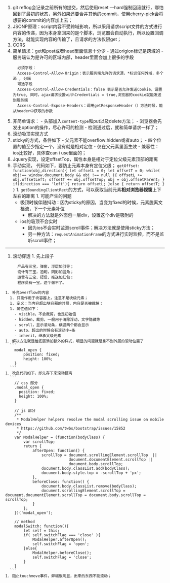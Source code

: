 1. git reflog会记录之前所有的提交，然后使用reset —hard强制回滚就行，哪怕回到了最初的状态，另外如果还要合并其他的commit，使用cherry-pick会将想要的commit的内容加上去；
1. JSONP原理：script内容不受跨域影响，所以采用请求script文件的方式进行内容的传递，因为本身拿回来的是个脚本，浏览器会自动执行，所以设置回调方法，就能实现内容的传输了，且请求的方法仅限get；
1. CORS
  1. 简单请求：get和post或者head里面信息十分少
    - 通过origion标记是跨域的
    - 服务端认为是许可的区域内部，header里面会加上很多的字段
      ```
        必须字段：
        Access-Control-Allow-Origin：表示服务端允许的请求源，*标识任何外域，多个源 , 分隔
        可选字段
        Access-Control-Allow-Credentials：false 表示是否允许发送Cookie，设置为true, 同时，ajax请求设置withCredentials = true,浏览器的cookie就能发送到服务端
        Access-Control-Expose-Headers：调用getResponseHeader（）方法时候，能从header中获取的参数
      ```
  1. 非简单请求：
    - 头部加入`content-type`和put以及delete方法；
    - 浏览器会先发出option的操作，尽心许可的检测
    - 检测通过后，就和简单请求一样了；
1. 滚动吸顶实现方式
  1. sticky的方式，条件如下
    - 父元素不能overflow:hidden或者auto；
    - 四个位置的值至少指定一个，没有就是相对定位
    - 仅在父元素里面生效
    - 兼容性：ios比较好，具体查can i use里面的；
  1. Jquery实现，设定offsetTop，属性本身是相对于定位父级元素顶部的距离
  1. 手动实现， 代码如下，要防止元素本身有定位父级；
    ```
      getOffset: function(obj,direction){
          let offsetL = 0;
          let offsetT = 0;
          while( obj!== window.document.body && obj !== null ){
              offsetL += obj.offsetLeft;
              offsetT += obj.offsetTop;
              obj = obj.offsetParent;
          }
          if(direction === 'left'){
              return offsetL;
          }else {
              return offsetT;
          }
      }
    ```
    1. `getBoundingClientRect`的方式，可以获取当前元素**相对浏览器视窗**上下左右的距离
    1. 可能产生的问题
      - 吸顶时候伴随抖动：因为sticky的原因，当变为fixed的时候，元素脱离文档流，下一个元素补位
        - 解决的方法就是外面包一层div，设置这个div是吸附的
      - ios的吸顶不会实时
        - 因为ios不会实时监测scroll事件；解决方法就是使用sticky方法；
        - 另一种方法：`requestAnimationFrame`的方式进行实时监控，而不是监听scroll事件；
  ---
  1. 滚动穿透
    1. 先上段子
      ```
        产品有三宝，弹窗，浮层加引导；
        设计有三宝，透明，阴影加圆角；
        运营有三宝，短信，推送加红包；
        程序员有一宝，这个做不了。
      ```
    1. 补充overflow的内容
      1. 只能作用于块容器上，注意不是块级元素；
      1. 定义：当内容超出块容器的时候，内容是否被裁掉；
      1. 属性值如下：
        - visible，不会裁剪，也是初始值
        - hidden，裁剪，一般用于清除浮动，文字隐藏等
        - scroll，显示滚动条，横竖两个都会显示
        - auto，超出的时候会有滚动小=条
        - inherit，继承父级元素
    1. 解决方法就是给底层添加额外的样式，明显的问题就是拿不到外层的滚动位置了
      ```
        modal_open {
            position: fixed;
            height: 100%;
        }
      ```
    1. 改良代码如下，即先存下来滚动距离
      ```
        // css 部分
        .modal_open {
          position: fixed;
          height: 100%;
        }

        // js 部分
        /**
         * ModalHelper helpers resolve the modal scrolling issue on mobile devices
         * https://github.com/twbs/bootstrap/issues/15852
         */
        var ModalHelper = (function(bodyClass) {
            var scrollTop;
            return {
                afterOpen: function() {
                    scrollTop = document.scrollingElement.scrollTop  ||
                                document.documentElement.scrollTop || 
                                document.body.scrollTop;
                    document.body.classList.add(bodyClass);
                    document.body.style.top = -scrollTop + 'px';
                },
                beforeClose: function() {
                    document.body.classList.remove(bodyClass);
                    document.scrollingElement.scrollTop = document.documentElement.scrollTop = document.body.scrollTop = scrollTop;
                }
            };
        })('modal_open');

        // method
        modalSwitch: function(){
            let self = this;
            if( self.switchFlag === 'close' ){
                ModalHelper.afterOpen();
                self.switchFlag = 'open';
            }else{
                ModalHelper.beforeClose();
                self.switchFlag = 'close';
            }
        }
      ```
    1. 阻止touchmove事件，弊端很明显，出来的东西不能滚动；
    
    
    
    
